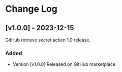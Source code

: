 # Change Log
 
## [v1.0.0] - 2023-12-15
 
GitHub retrieve secret action 1.0 release.
 
### Added
- Version [v1.0.0]
  Released on GitHub marketplace.